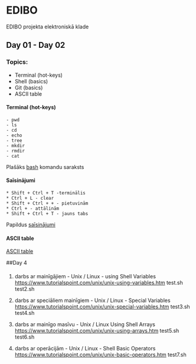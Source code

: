 # EDIBO
EDIBO projekta elektroniskā klade
## Day 01 - Day 02
### Topics:
- Terminal (hot-keys)
- Shell (basics)
- Git (basics)
- ASCII table
#### Terminal (hot-keys)
  ```
  - pwd
  - ls
  - cd
  - echo
  - tree
  - mkdir
  - rmdir
  - cat
  ```
   Plašāks [bash](https://ss64.com/bash/) komandu saraksts
   
#### Saīsinājumi
```
* Shift + Ctrl + T -terminālis 
* Ctrl + L - clear
* Shift + Ctrl + + - pietuvinām
* Ctrl + - attālinām
* Shift + Ctrl + T - jauns tabs 
```
Papildus [saīsinājumi](https://code.visualstudio.com/shortcuts/keyboard-shortcuts-linux.pdf)

#### ASCII table

[ASCII table](http://www.ecowin.org/ascii.htm)

##Day 4

####
1. darbs ar mainīgājiem - Unix /  Linux - using Shell Variables
https://www.tutorialspoint.com/unix/unix-using-variables.htm
test.sh
test2.sh

2. darbs ar speciāliem mainīgiem -  Unix / Linux - Special Variables
https://www.tutorialspoint.com/unix/unix-special-variables.htm
test3.sh
test4.sh

3. darbs ar mainīgo masīvu - Unix / Linux Using Shell Arrays
https://www.tutorialspoint.com/unix/unix-using-arrays.htm
test5.sh
test6.sh

4. darbs ar operācijām - Unix / Linux - Shell Basic Operators
https://www.tutorialspoint.com/unix/unix-basic-operators.htm
test7.sh

